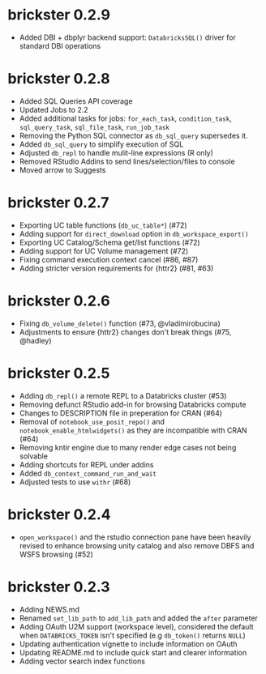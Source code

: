 # brickster 0.2.9
-   Added DBI + dbplyr backend support: `DatabricksSQL()` driver for standard DBI operations

# brickster 0.2.8

-   Added SQL Queries API coverage
-   Updated Jobs to 2.2
-   Added additional tasks for jobs: `for_each_task`, `condition_task`, `sql_query_task`, `sql_file_task`, `run_job_task`
-   Removing the Python SQL connector as `db_sql_query` supersedes it.
-   Added `db_sql_query` to simplify execution of SQL
-   Adjusted `db_repl` to handle mulit-line expressions (R only)
-   Removed RStudio Addins to send lines/selection/files to console
-   Moved arrow to Suggests

# brickster 0.2.7

-   Exporting UC table functions (`db_uc_table*`) (#72)
-   Adding support for `direct_download` option in `db_workspace_export()`
-   Exporting UC Catalog/Schema get/list functions (#72)
-   Adding support for UC Volume management (#72)
-   Fixing command execution context cancel (#86, #87)
-   Adding stricter version requirements for {httr2} (#81, #63)

# brickster 0.2.6

-   Fixing `db_volume_delete()` function (#73, @vladimirobucina)
-   Adjustments to ensure {httr2} changes don't break things (#75, @hadley)

# brickster 0.2.5

-   Adding `db_repl()` a remote REPL to a Databricks cluster (#53)
-   Removing defunct RStudio add-in for browsing Databricks compute
-   Changes to DESCRIPTION file in preperation for CRAN (#64)
-   Removal of `notebook_use_posit_repo()` and `notebook_enable_htmlwidgets()` as they are incompatible with CRAN (#64)
-   Removing kntir engine due to many render edge cases not being solvable
-   Adding shortcuts for REPL under addins
-   Added `db_context_command_run_and_wait`
-   Adjusted tests to use `withr` (#68)

# brickster 0.2.4

-   `open_workspace()` and the rstudio connection pane have been heavily revised to enhance browsing unity catalog and also remove DBFS and WSFS browsing (#52)

# brickster 0.2.3

-   Adding NEWS.md
-   Renamed `set_lib_path` to `add_lib_path` and added the `after` parameter
-   Adding OAuth U2M support (workspace level), considered the default when `DATABRICKS_TOKEN` isn't specified (e.g `db_token()` returns `NULL`)
-   Updating authentication vignette to include information on OAuth
-   Updating README.md to include quick start and clearer information
-   Adding vector search index functions